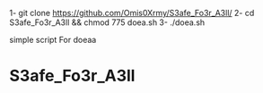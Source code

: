 1- git clone https://github.com/Omis0Xrmy/S3afe_Fo3r_A3ll/
2- cd S3afe_Fo3r_A3ll && chmod 775 doea.sh
3- ./doea.sh

simple script For doeaa
# S3afe_Fo3r_A3ll
